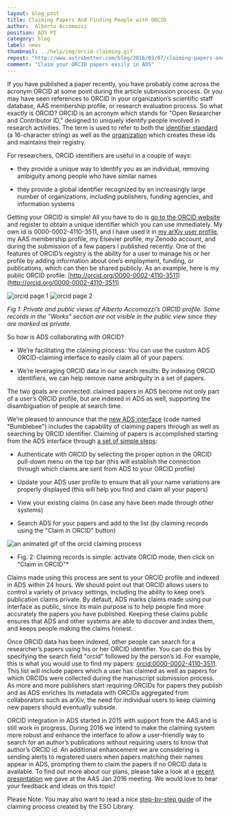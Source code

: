 ```yaml
---
layout: blog_post
title: Claiming Papers And Finding People with ORCID
author:  Alberto Accomazzi
position: ADS PI
category: blog
label: news
thumbnail: ../help/img/orcid-claiming.gif
repost: "http://www.astrobetter.com/blog/2016/03/07/claiming-papers-and-finding-people-with-orcid/"
comment: "Claim your ORCID papers easily in ADS"
---
```


If you have published a paper recently, you have probably come across the acronym ORCID at some point during the article submission process.  Or you may have seen references to ORCID in your organization’s scientific staff database, AAS membership profile, or research evaluation process.  So what exactly is ORCID?  ORCID is an acronym which stands for "Open Researcher and Contributor ID," designed to uniquely identify people involved in research activities.  The term is used to refer to both the [identifier standard](https://en.wikipedia.org/wiki/ORCID) (a 16-character string) as well as the [organization](http://orcid.org) which creates these ids and maintains their registry.

For researchers, ORCID identifiers are useful in a couple of ways:

* they provide a unique way to identify you as an individual, removing ambiguity among people who have similar names

* they provide a global identifier recognized by an increasingly large number of organizations, including publishers, funding agencies, and information systems

Getting your ORCID is simple!  All you have to do is [go to the ORCID website](http://orcid.org) and register to obtain a unique identifier which you can use immediately.  My own id is 0000-0002-4110-3511, and I have used it in [my arXiv user profile](http://arxiv.org/a/accomazzi_a_1.html), my AAS membership profile, my Elsevier profile, my Zenodo account, and during the submission of a few papers I published recently.  One of the features of ORCID’s registry is the ability for a user to manage his or her profile by adding information about one’s employment, funding, or publications, which can then be shared publicly.  As an example, here is my public ORCID profile: [http://orcid.org/0000-0002-4110-3511](http://orcid.org/0000-0002-4110-3511)

<img class="img-responsive" src="./../help/img/orcid_image_0.png" alt="orcid page 1"/>
<img class="img-responsive" src="./../help/img/orcid_image_1.png" alt="orcid page 2"/>

*Fig 1: Private and public views of Alberto Accomazzi’s ORCID profile.  Some records in the "Works" section are not visible in the public view since they are marked as private.*

So how is ADS collaborating with ORCID?

* We’re facilitating the claiming process: You can use the custom ADS ORCID-claiming interface to easily claim all of your papers.

* We’re leveraging ORCID data in our search results: By  indexing ORCID identifiers, we can help remove name ambiguity in a set of papers.

The two goals are connected: claimed papers in ADS become not only part of a user’s ORCID profile, but are indexed in ADS as well, supporting the disambiguation of people at search time.

We’re pleased to announce that the [new ADS interface](https://ui.adsabs.harvard.edu) (code named "Bumblebee") includes the capability of claiming papers through as well as searching by ORCID identifier.  Claiming of papers is accomplished starting from the ADS interface through [a set of simple steps](https://ui.adsabs.harvard.edu/#orcid-instructions):

* Authenticate with ORCID by selecting the proper option in the ORCID pull-down menu on the top bar (this will establish the connection through which claims are sent from ADS to your ORCID profile)

* Update your ADS user profile to ensure that all your name variations are properly displayed (this will help you find and claim all your papers)

* View your existing claims (in case any have been made through other systems)

* Search ADS for your papers and add to the list (by claiming records using the "Claim in ORCID" button)

<img src="./../help/img/orcid-claiming.gif" alt="an animated gif of the orcid claiming process" class="img-responsive" style="margin:auto">

*	Fig. 2: Claiming records is simple: activate ORCID mode, then click on "Claim in ORCID"*

Claims made using this process are sent to your ORCID profile and indexed in ADS within 24 hours.  We should point out that ORCID allows users to control a variety of privacy settings, including the ability to keep one’s publication claims private.  By default, ADS marks claims made using our interface as public, since its main purpose is to help people find more accurately the papers you have published.  Keeping these claims public ensures that ADS and other systems are able to discover and index them, and keeps people making the claims honest.

Once ORCID data has been indexed, other people can search for a researcher’s papers using his or her ORCID identifier.  You can do this by specifying the search field "orcid" followed by the person’s id.  For example, this is what you would use to find my papers: [orcid:0000-0002-4110-3511](https://ui.adsabs.harvard.edu/#search/q=orcid%3A0000-0002-4110-3511&sort=date%20desc).  This list will include papers which a user has claimed as well as papers for which ORCIDs were collected during the manuscript submission process.  As more and more publishers start requiring ORCIDs for papers they publish and as ADS enriches its metadata with ORCIDs aggregated from collaborators such as arXiv, the need for individual users to keep claiming new papers should eventually subside.

ORCID integration in ADS started in 2015 with support from the AAS and is still work in progress.  During 2016 we intend to make the claiming system more robust and enhance the interface to allow a user-friendly way to search for an author’s publications without requiring users to know that author’s ORCID id.  An additional enhancement we are considering is sending alerts to registered users when papers matching their names appear in ADS, prompting them to claim the papers if no ORCID data is available.  To find out more about our plans, please take a look at a [recent presentation](https://docs.google.com/presentation/d/1SCTL7z45ROYSCQstu6aqwaxQ0-m7RRWE-1Fdz5M5j5U/edit?usp=sharing) we gave at the AAS Jan 2016 meeting.  We would love to hear your feedback and ideas on this topic!

Please Note: You may also want to read a nice [step-by-step guide](http://www.eso.org/sci/libraries/edocs/ESO/ADS-ORCID_StepByStep.pdf) of the claiming process created by the ESO Library.
